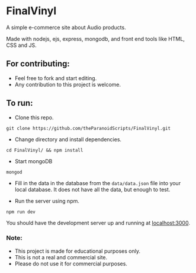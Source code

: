 # FinalVinyl

A simple e-commerce site about Audio products.

Made with nodejs, ejs, express, mongodb, and front end tools like HTML, CSS and JS.

## For contributing:

- Feel free to fork and start editing.
- Any contribution to this project is welcome.

## To run:

- Clone this repo.

```
git clone https://github.com/theParanoidScripts/FinalVinyl.git
```

- Change directory and install dependencies.

```
cd FinalVinyl/ && npm install
```

- Start mongoDB

```
mongod
```

- Fill in the data in the database from the `data/data.json` file into your local database. It does not have all the data, but enough to test.

- Run the server using npm.

```
npm run dev
```

You should have the development server up and running at [localhost:3000](http://localhost:3000).

### Note:

- This project is made for educational purposes only.
- This is not a real and commercial site.
- Please do not use it for commercial purposes.
